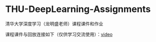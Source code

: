 # THU-DeepLearning-Assignments
清华大学深度学习（龙明盛老师）课程课件和作业

课程课件与回放连接如下（仅供学习交流使用）：[video](https://cloud.tsinghua.edu.cn/d/20369557735b42ceb9c6/)